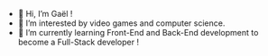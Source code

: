 - 👋 Hi, I’m Gaël !
- 👀 I’m interested by video games and computer science.
- 🌱 I’m currently learning Front-End and Back-End development to become a Full-Stack developer !

<!---
GaelGSST/GaelGSST is a ✨ special ✨ repository because its `README.md` (this file) appears on your GitHub profile.
You can click the Preview link to take a look at your changes.
--->
